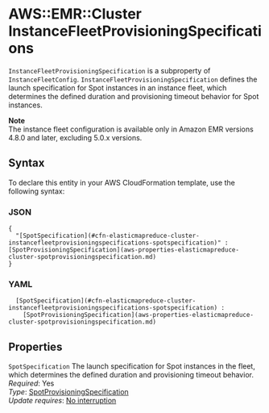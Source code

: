 # AWS::EMR::Cluster InstanceFleetProvisioningSpecifications<a name="aws-properties-elasticmapreduce-cluster-instancefleetprovisioningspecifications"></a>

`InstanceFleetProvisioningSpecification` is a subproperty of `InstanceFleetConfig`\. `InstanceFleetProvisioningSpecification` defines the launch specification for Spot instances in an instance fleet, which determines the defined duration and provisioning timeout behavior for Spot instances\.

**Note**  
The instance fleet configuration is available only in Amazon EMR versions 4\.8\.0 and later, excluding 5\.0\.x versions\.

## Syntax<a name="aws-properties-elasticmapreduce-cluster-instancefleetprovisioningspecifications-syntax"></a>

To declare this entity in your AWS CloudFormation template, use the following syntax:

### JSON<a name="aws-properties-elasticmapreduce-cluster-instancefleetprovisioningspecifications-syntax.json"></a>

```
{
  "[SpotSpecification](#cfn-elasticmapreduce-cluster-instancefleetprovisioningspecifications-spotspecification)" : [SpotProvisioningSpecification](aws-properties-elasticmapreduce-cluster-spotprovisioningspecification.md)
}
```

### YAML<a name="aws-properties-elasticmapreduce-cluster-instancefleetprovisioningspecifications-syntax.yaml"></a>

```
﻿  [SpotSpecification](#cfn-elasticmapreduce-cluster-instancefleetprovisioningspecifications-spotspecification) : 
    [SpotProvisioningSpecification](aws-properties-elasticmapreduce-cluster-spotprovisioningspecification.md)
```

## Properties<a name="aws-properties-elasticmapreduce-cluster-instancefleetprovisioningspecifications-properties"></a>

`SpotSpecification`  <a name="cfn-elasticmapreduce-cluster-instancefleetprovisioningspecifications-spotspecification"></a>
The launch specification for Spot instances in the fleet, which determines the defined duration and provisioning timeout behavior\.  
*Required*: Yes  
*Type*: [SpotProvisioningSpecification](aws-properties-elasticmapreduce-cluster-spotprovisioningspecification.md)  
*Update requires*: [No interruption](https://docs.aws.amazon.com/AWSCloudFormation/latest/UserGuide/using-cfn-updating-stacks-update-behaviors.html#update-no-interrupt)
